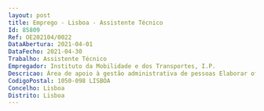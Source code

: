 ```yaml
--- 
layout: post
title: Emprego - Lisboa - Assistente Técnico
Id: 85809
Ref: OE202104/0022
DataAbertura: 2021-04-01
DataFecho: 2021-04-30
Trabalho: Assistente Técnico
Empregador: Instituto da Mobilidade e dos Transportes, I.P.
Descricao: Área de apoio à gestão administrativa de pessoas Elaborar ofícios, comunicações internas, declarações com o seu tratamento no sistema de gestão documental e expedição  inscrição e cessação dos trabalhadores na CGA ou na Segurança Social conforme o caso  instruir os pedidos de aposentação reforma, incluindo pedidos de contagem de tempo de serviço e simulações  manter atualizados os processos individuais dos trabalhadores e os seus dados na aplicação informática GeRHuP  garantir o atendimento do DRH diariamente e apoio diverso ao DRH  processar ausências  preparar os processos de verificação de doença e junta médica.Área de apoio às remunerações  Realizar o processamento de vencimentos, abonos e outras prestações do pessoal dos serviços do IMT I. P. de acordo com a legislação em vigor, nomeadamente, descontos obrigatórios e abonos  prestar aos trabalhadores e dirigentes do IMT, I. P., os esclarecimentos relevantes em matéria de processamento de remunerações e promover todas as demais ações necessárias ao correto processamento dos abonos devidos  validar e submeter mapas obrigatórios dentro dos prazos determinados para as diversas entidades  analisar e controlar mensalmente a taxa de execução das despesas de pessoal  manter atualizados os processos individuais e as aplicações informáticas  elaborar mapas e ficheiros de descontos para diversas entidades.
CodigoPostal: 1050-098 LISBOA
Concelho: Lisboa
Distrito: Lisboa
--- 
```

